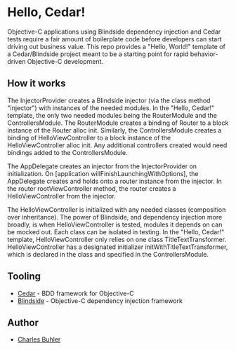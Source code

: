 # Hello, Cedar!

Objective-C applications using Blindside dependency injection and Cedar tests require a fair amount of boilerplate code before developers can start driving out business value. This repo provides a "Hello, World!" template of a Cedar/Blindside project meant to be a starting point for rapid behavior-driven Objective-C development.


## How it works

The InjectorProvider creates a Blindside injector (via the class method "injector") with instances of the needed modules. In the "Hello, Cedar!" template, the only two needed modules being the RouterModule and the ControllersModule. The RouterModule creates a binding of Router to a block instance of the Router alloc init. Similarly, the ControllersModule creates a binding of HelloViewController to a block instance of the HelloViewController alloc init. Any additional controllers created would need bindings added to the ControllersModule.

The AppDelegate creates an injector from the InjectorProvider on initialization. On [application willFinishLaunchingWithOptions], the AppDelegate creates and holds onto a router instance from the injector. In the router rootViewController method, the router creates a HelloViewController from the injector.

The HelloViewController is initialized with any needed classes (composition over inheritance). The power of Blindside, and dependency injection more broadly, is when HelloViewController is tested, modules it depends on can be mocked out. Each class can be isolated in testing. In the "Hello, Cedar!" template, HelloViewController only relies on one class TitleTextTransformer. HelloViewController has a designated initializer initWithTitleTextTransformer, which is declared in the class and specified in the ControllersModule.


## Tooling

* [Cedar](https://github.com/pivotal/cedar) - BDD framework for Objective-C
* [Blindside](https://github.com/jbsf/blindside) - Objective-C dependency injection framework


## Author

* [Charles Buhler](https://github.com/charlesbuhler)
